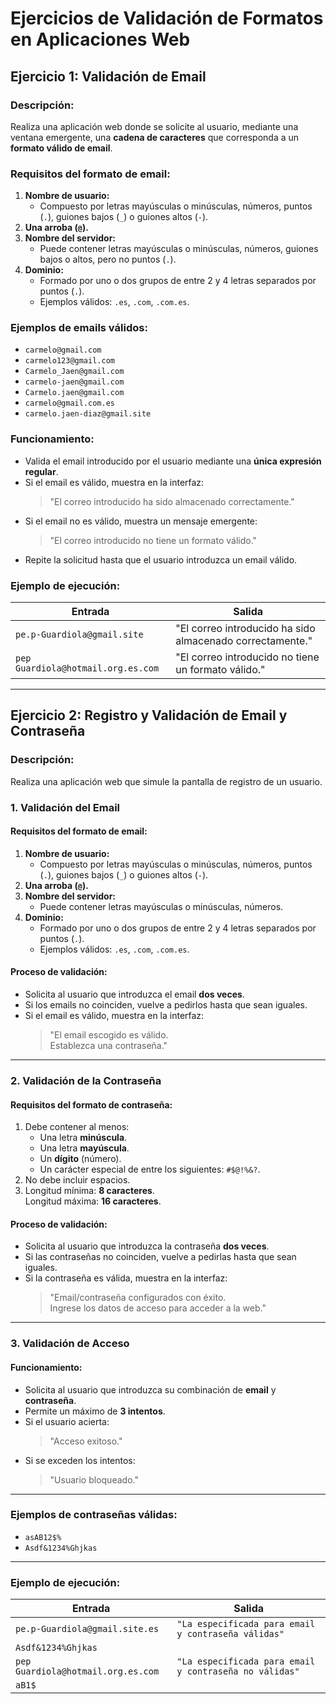 # Ejercicios de Validación de Formatos en Aplicaciones Web

## **Ejercicio 1: Validación de Email**

### Descripción:
Realiza una aplicación web donde se solicite al usuario, mediante una ventana emergente, una **cadena de caracteres** que corresponda a un **formato válido de email**.

### **Requisitos del formato de email:**
1. **Nombre de usuario:**
   - Compuesto por letras mayúsculas o minúsculas, números, puntos (`.`), guiones bajos (`_`) o guiones altos (`-`).
2. **Una arroba (`@`).**
3. **Nombre del servidor:**
   - Puede contener letras mayúsculas o minúsculas, números, guiones bajos o altos, pero no puntos (`.`).
4. **Dominio:**
   - Formado por uno o dos grupos de entre 2 y 4 letras separados por puntos (`.`).
   - Ejemplos válidos: `.es`, `.com`, `.com.es`.

### **Ejemplos de emails válidos:**
- `carmelo@gmail.com`
- `carmelo123@gmail.com`
- `Carmelo_Jaen@gmail.com`
- `carmelo-jaen@gmail.com`
- `Carmelo.jaen@gmail.com`
- `carmelo@gmail.com.es`
- `carmelo.jaen-diaz@gmail.site`

### **Funcionamiento:**
- Valida el email introducido por el usuario mediante una **única expresión regular**.
- Si el email es válido, muestra en la interfaz:
  > "El correo introducido ha sido almacenado correctamente."
- Si el email no es válido, muestra un mensaje emergente:
  > "El correo introducido no tiene un formato válido."
- Repite la solicitud hasta que el usuario introduzca un email válido.

### **Ejemplo de ejecución:**
| **Entrada**                         | **Salida**                                              |
|-------------------------------------|--------------------------------------------------------|
| `pe.p-Guardiola@gmail.site`         | "El correo introducido ha sido almacenado correctamente." |
| `pep Guardiola@hotmail.org.es.com`  | "El correo introducido no tiene un formato válido."       |

---

## **Ejercicio 2: Registro y Validación de Email y Contraseña**

### Descripción:
Realiza una aplicación web que simule la pantalla de registro de un usuario. 

### **1. Validación del Email**

#### **Requisitos del formato de email:**
1. **Nombre de usuario:**
   - Compuesto por letras mayúsculas o minúsculas, números, puntos (`.`), guiones bajos (`_`) o guiones altos (`-`).
2. **Una arroba (`@`).**
3. **Nombre del servidor:**
   - Puede contener letras mayúsculas o minúsculas, números.
4. **Dominio:**
   - Formado por uno o dos grupos de entre 2 y 4 letras separados por puntos (`.`).
   - Ejemplos válidos: `.es`, `.com`, `.com.es`.

#### **Proceso de validación:**
- Solicita al usuario que introduzca el email **dos veces**.
- Si los emails no coinciden, vuelve a pedirlos hasta que sean iguales.
- Si el email es válido, muestra en la interfaz:
  > "El email escogido es válido.  
  > Establezca una contraseña."

---

### **2. Validación de la Contraseña**

#### **Requisitos del formato de contraseña:**
1. Debe contener al menos:
   - Una letra **minúscula**.
   - Una letra **mayúscula**.
   - Un **dígito** (número).
   - Un carácter especial de entre los siguientes: `#$@!%&?`.
2. No debe incluir espacios.
3. Longitud mínima: **8 caracteres**.  
   Longitud máxima: **16 caracteres**.

#### **Proceso de validación:**
- Solicita al usuario que introduzca la contraseña **dos veces**.
- Si las contraseñas no coinciden, vuelve a pedirlas hasta que sean iguales.
- Si la contraseña es válida, muestra en la interfaz:
  > "Email/contraseña configurados con éxito.  
  > Ingrese los datos de acceso para acceder a la web."

---

### **3. Validación de Acceso**

#### **Funcionamiento:**
- Solicita al usuario que introduzca su combinación de **email** y **contraseña**.
- Permite un máximo de **3 intentos**.
- Si el usuario acierta:
  > "Acceso exitoso."
- Si se exceden los intentos:
  > "Usuario bloqueado."

---

### **Ejemplos de contraseñas válidas:**
- `asAB12$%`
- `Asdf&1234%Ghjkas`

---

### **Ejemplo de ejecución:**
| **Entrada**                         | **Salida**                                               |
|-------------------------------------|----------------------------------------------------------|
| `pe.p-Guardiola@gmail.site.es`      | `"La especificada para email y contraseña válidas"`      |
| `Asdf&1234%Ghjkas`                  |                                                          |
| `pep Guardiola@hotmail.org.es.com`  | `"La especificada para email y contraseña no válidas"`   |
| `aB1$`                              |                                                          |
